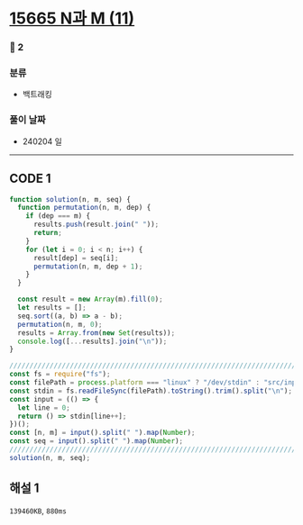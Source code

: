 # [15665 N과 M (11)](https://www.acmicpc.net/problem/15665)

### 🥈 2

### 분류

- 백트래킹

### 풀이 날짜

- 240204 일

---

## CODE 1

```javascript
function solution(n, m, seq) {
  function permutation(n, m, dep) {
    if (dep === m) {
      results.push(result.join(" "));
      return;
    }
    for (let i = 0; i < n; i++) {
      result[dep] = seq[i];
      permutation(n, m, dep + 1);
    }
  }

  const result = new Array(m).fill(0);
  let results = [];
  seq.sort((a, b) => a - b);
  permutation(n, m, 0);
  results = Array.from(new Set(results));
  console.log([...results].join("\n"));
}

///////////////////////////////////////////////////////////////////////////////
const fs = require("fs");
const filePath = process.platform === "linux" ? "/dev/stdin" : "src/input.txt";
const stdin = fs.readFileSync(filePath).toString().trim().split("\n");
const input = (() => {
  let line = 0;
  return () => stdin[line++];
})();
const [n, m] = input().split(" ").map(Number);
const seq = input().split(" ").map(Number);
///////////////////////////////////////////////////////////////////////////////
solution(n, m, seq);
```

## 해설 1

`139460KB`, `880ms`
